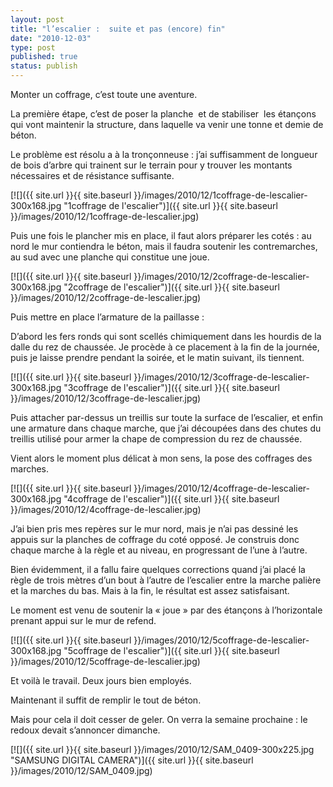 ```yaml
---
layout: post
title: "l’escalier :  suite et pas (encore) fin"
date: "2010-12-03"
type: post
published: true
status: publish
---
```


Monter un coffrage, c’est toute une aventure.

La première étape, c’est de poser la planche  et de stabiliser  les étançons qui vont maintenir la structure, dans laquelle va venir une tonne et demie de béton.

Le problème est résolu a à la tronçonneuse : j’ai suffisamment de longueur de bois d’arbre qui trainent sur le terrain pour y trouver les montants nécessaires et de résistance suffisante.

[![]({{ site.url }}{{ site.baseurl }}/images/2010/12/1coffrage-de-lescalier-300x168.jpg "1coffrage de l'escalier")]({{ site.url }}{{ site.baseurl }}/images/2010/12/1coffrage-de-lescalier.jpg)

Puis une fois le plancher mis en place, il faut alors préparer les cotés : au nord le mur contiendra le béton, mais il faudra soutenir les contremarches, au sud avec une planche qui constitue une joue.

[![]({{ site.url }}{{ site.baseurl }}/images/2010/12/2coffrage-de-lescalier-300x168.jpg "2coffrage de l'escalier")]({{ site.url }}{{ site.baseurl }}/images/2010/12/2coffrage-de-lescalier.jpg)

Puis mettre en place l’armature de la paillasse :

D’abord les fers ronds qui sont scellés chimiquement dans les hourdis de la dalle du rez de chaussée. Je procède à ce placement à la fin de la journée, puis je laisse prendre pendant la soirée, et le matin suivant, ils tiennent.

[![]({{ site.url }}{{ site.baseurl }}/images/2010/12/3coffrage-de-lescalier-300x168.jpg "3coffrage de l'escalier")]({{ site.url }}{{ site.baseurl }}/images/2010/12/3coffrage-de-lescalier.jpg)

Puis attacher par-dessus un treillis sur toute la surface de l’escalier, et enfin une armature dans chaque marche, que j’ai découpées dans des chutes du treillis utilisé pour armer la chape de compression du rez de chaussée.

Vient alors le moment plus délicat à mon sens, la pose des coffrages des marches.

[![]({{ site.url }}{{ site.baseurl }}/images/2010/12/4coffrage-de-lescalier-300x168.jpg "4coffrage de l'escalier")]({{ site.url }}{{ site.baseurl }}/images/2010/12/4coffrage-de-lescalier.jpg)

J’ai bien pris mes repères sur le mur nord, mais je n’ai pas dessiné les appuis sur la planches de coffrage du coté opposé. Je construis donc chaque marche à la règle et au niveau, en progressant de l’une à l’autre.

Bien évidemment, il a fallu faire quelques corrections quand j’ai placé la règle de trois mètres d’un bout à l’autre de l’escalier entre la marche palière et la marches du bas. Mais à la fin, le résultat est assez satisfaisant.

Le moment est venu de soutenir la « joue » par des étançons à l’horizontale prenant appui sur le mur de refend.

[![]({{ site.url }}{{ site.baseurl }}/images/2010/12/5coffrage-de-lescalier-300x168.jpg "5coffrage de l'escalier")]({{ site.url }}{{ site.baseurl }}/images/2010/12/5coffrage-de-lescalier.jpg)

Et voilà le travail. Deux jours bien employés.

Maintenant il suffit de remplir le tout de béton.

Mais pour cela il doit cesser de geler. On verra la semaine prochaine : le redoux devait s’annoncer dimanche.

[![]({{ site.url }}{{ site.baseurl }}/images/2010/12/SAM_0409-300x225.jpg "SAMSUNG DIGITAL CAMERA")]({{ site.url }}{{ site.baseurl }}/images/2010/12/SAM_0409.jpg)
